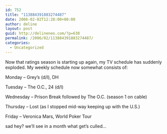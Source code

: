 ```yaml
---
id: 752
title: "113884391883274487"
date: 2006-02-02T12:28:00+00:00
author: deline
layout: post
guid: http://delineneo.com/?p=638
permalink: /2006/02/113884391883274487/
categories:
  - Uncategorized
---
```

Now that ratings season is starting up again, my TV schedule has suddenly exploded. My weekly schedule now somewhat consists of:

Monday &#8211; Grey&#8217;s (d/l), DH

Tuesday &#8211; The O.C., 24 (d/l)

Wednesday &#8211; Prison Break followed by The O.C. (season 1 on cable)

Thursday &#8211; Lost (as I stopped mid-way keeping up with the U.S.)

Friday &#8211; Veronica Mars, World Poker Tour

sad hey? we&#8217;ll see in a month what get&#8217;s culled&#8230;
